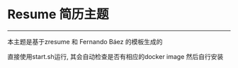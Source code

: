 # Resume 简历主题
---

本主题是基于zresume 和 Fernando Báez 的模板生成的

直接使用start.sh运行, 其会自动检查是否有相应的docker image 然后自行安装
